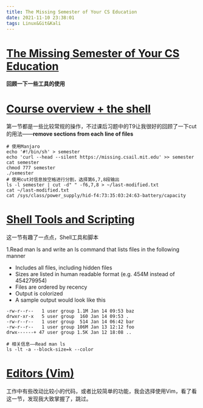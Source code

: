```yaml
---
title: The Missing Semester of Your CS Education
date: 2021-11-10 23:38:01
tags: Linux&Git&Kali
---
```

# [The Missing Semester of Your CS Education](https://missing.csail.mit.edu/)

**回顾一下一些工具的使用**

# [Course overview + the shell](https://missing.csail.mit.edu/2020/course-shell/)

第一节都是一些比较常规的操作，不过课后习题中的T9让我很好的回顾了一下cut的用法——**remove sections from each line of files**

```shell
# 使用Manjaro
echo '#!/bin/sh' > semester
echo 'curl --head --silent https://missing.csail.mit.edu' >> semester
cat semester
chmod 777 semester
./semester
# 使用cut对信息按空格进行分割，选择第6,7,8段输出
ls -l semester | cut -d" " -f6,7,8 > ~/last-modified.txt
cat ~/last-modified.txt
cat /sys/class/power_supply/hid-f4:73:35:03:24:63-battery/capacity
```

# [Shell Tools and Scripting](https://missing.csail.mit.edu/2020/shell-tools/)

这一节有趣了一点点，Shell工具和脚本

1.Read man ls and write an ls command that lists files in the following manner

- Includes all files, including hidden files
- Sizes are listed in human readable format (e.g. 454M instead of 454279954)
- Files are ordered by recency
- Output is colorized
- A sample output would look like this

```shell
-rw-r--r--   1 user group 1.1M Jan 14 09:53 baz
drwxr-xr-x   5 user group  160 Jan 14 09:53 .
-rw-r--r--   1 user group  514 Jan 14 06:42 bar
-rw-r--r--   1 user group 106M Jan 13 12:12 foo
drwx------+ 47 user group 1.5K Jan 12 18:08 ..
```

```shell
# 相关信息——Read man ls
ls -lt -a --block-size=k --color
```

# [Editors (Vim)](https://missing.csail.mit.edu/2020/editors/)

工作中有些改动比较小的代码，或者比较简单的功能，我会选择使用Vim，看了看这一节，发现我大致掌握了，跳过。
